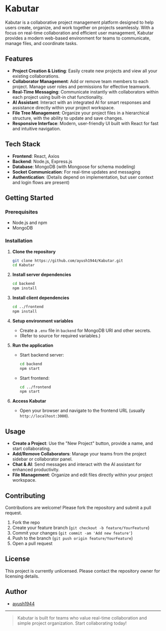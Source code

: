 # Kabutar

Kabutar is a collaborative project management platform designed to help users create, organize, and work together on projects seamlessly. With a focus on real-time collaboration and efficient user management, Kabutar provides a modern web-based environment for teams to communicate, manage files, and coordinate tasks.

## Features

- **Project Creation & Listing**: Easily create new projects and view all your existing collaborations.
- **Collaborator Management**: Add or remove team members to each project. Manage user roles and permissions for effective teamwork.
- **Real-Time Messaging**: Communicate instantly with collaborators within each project using built-in chat functionality.
- **AI Assistant**: Interact with an integrated AI for smart responses and assistance directly within your project workspace.
- **File Tree Management**: Organize your project files in a hierarchical structure, with the ability to update and save changes.
- **Responsive Interface**: Modern, user-friendly UI built with React for fast and intuitive navigation.

## Tech Stack

- **Frontend**: React, Axios
- **Backend**: Node.js, Express.js
- **Database**: MongoDB (with Mongoose for schema modeling)
- **Socket Communication**: For real-time updates and messaging
- **Authentication**: (Details depend on implementation, but user context and login flows are present)

## Getting Started

### Prerequisites

- Node.js and npm
- MongoDB

### Installation

1. **Clone the repository**
   ```bash
   git clone https://github.com/ayush1944/Kabutar.git
   cd Kabutar
   ```

2. **Install server dependencies**
   ```bash
   cd backend
   npm install
   ```

3. **Install client dependencies**
   ```bash
   cd ../frontend
   npm install
   ```

4. **Setup environment variables**
   - Create a `.env` file in `backend` for MongoDB URI and other secrets.
   - (Refer to source for required variables.)

5. **Run the application**
   - Start backend server:
     ```bash
     cd backend
     npm start
     ```
   - Start frontend:
     ```bash
     cd ../frontend
     npm start
     ```

6. **Access Kabutar**
   - Open your browser and navigate to the frontend URL (usually `http://localhost:3000`).

## Usage

- **Create a Project**: Use the "New Project" button, provide a name, and start collaborating.
- **Add/Remove Collaborators**: Manage your teams from the project sidebar or collaborator panel.
- **Chat & AI**: Send messages and interact with the AI assistant for enhanced productivity.
- **File Management**: Organize and edit files directly within your project workspace.

## Contributing

Contributions are welcome! Please fork the repository and submit a pull request.

1. Fork the repo
2. Create your feature branch (`git checkout -b feature/YourFeature`)
3. Commit your changes (`git commit -am 'Add new feature'`)
4. Push to the branch (`git push origin feature/YourFeature`)
5. Open a pull request

## License

This project is currently unlicensed. Please contact the repository owner for licensing details.

## Author

- [ayush1944](https://github.com/ayush1944)

---

> Kabutar is built for teams who value real-time collaboration and simple project organization. Start collaborating today!
